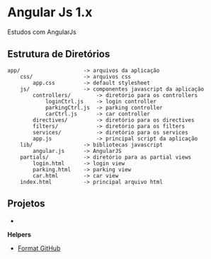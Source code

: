 # Angular Js 1.x
Estudos com AngularJs

## Estrutura de Diretórios

```
app/                    -> arquivos da aplicação  
    css/                -> arquivos css  
        app.css         -> default stylesheet  
    js/                 -> componentes javascript da aplicação 
        controllers/        -> diretório para os controllers  
            loginCtrl.js    -> login controller  
            parkingCtrl.js  -> parking controller  
            carCtrl.js      -> car controller  
        directives/         -> diretório para os directives  
        filters/            -> diretório para os filters  
        services/           -> diretório para os services  
        app.js              -> principal script da aplicação 
    lib/                -> bibliotecas javascript  
        angular.js      -> AngularJS  
    partials/           -> diretório para as partial views  
        login.html      -> login view  
        parking.html    -> parking view  
        car.html        -> car view  
    index.html          -> principal arquivo html 
```
    
    
  ## Projetos

- []()


**Helpers**

- [Format GitHub](https://help.github.com/en/articles/basic-writing-and-formatting-syntax)
